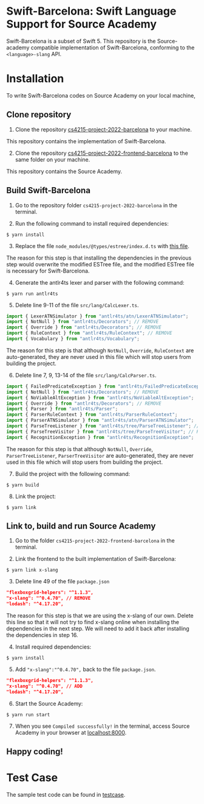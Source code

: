 # Swift-Barcelona: Swift Language Support for Source Academy
Swift-Barcelona is a subset of Swift 5. This repository is the Source-academy compatible implementation of Swift-Barcelona, conforming to the `<language>-slang` API.

Installation
=====

To write Swift-Barcelona codes on Source Academy on your local machine,

## Clone repository
1. Clone the repository [cs4215-project-2022-barcelona](https://github.com/nus-cs4215/cs4215-project-2022-barcelona) to your machine.

This repository contains the implementation of Swift-Barcelona.

2. Clone the repository [cs4215-project-2022-frontend-barcelona](https://github.com/nus-cs4215/cs4215-project-2022-frontend-barcelona) to the same
folder on your machine. 

This repository contains the Source Academy.

## Build Swift-Barcelona
1. Go to the repository folder `cs4215-project-2022-barcelona` in the terminal.

2. Run the following command to install required dependencies:
``` {.}
$ yarn install
```
3. Replace the file `node_modules/@types/estree/index.d.ts` with [this file](https://github.com/nus-cs4215/cs4215-project-2022-barcelona/blob/master/node_modules/%40types/estree/index.d.ts).

The reason for this step is that installing the dependencies in the previous
step would overwrite the modified ESTree file, and the modified ESTree file is
necessary for Swift-Barcelona.

4. Generate the antlr4ts lexer and parser with the following command:
``` {.}
$ yarn run antlr4ts
```
5. Delete line 9-11 of the file `src/lang/CalcLexer.ts`.
``` typescript
import { LexerATNSimulator } from "antlr4ts/atn/LexerATNSimulator";
import { NotNull } from "antlr4ts/Decorators"; // REMOVE
import { Override } from "antlr4ts/Decorators"; // REMOVE
import { RuleContext } from "antlr4ts/RuleContext"; // REMOVE
import { Vocabulary } from "antlr4ts/Vocabulary";
```

The reason for this step is that although `NotNull`, `Override`, `RuleContext` are auto-generated, they are never used in this file which will stop users from building the project.

6. Delete line 7, 9, 13-14 of the file `src/lang/CalcParser.ts`.
``` typescript
import { FailedPredicateException } from "antlr4ts/FailedPredicateException";
import { NotNull } from "antlr4ts/Decorators"; // REMOVE
import { NoViableAltException } from "antlr4ts/NoViableAltException";
import { Override } from "antlr4ts/Decorators"; // REMOVE
import { Parser } from "antlr4ts/Parser";
import { ParserRuleContext } from "antlr4ts/ParserRuleContext";
import { ParserATNSimulator } from "antlr4ts/atn/ParserATNSimulator";
import { ParseTreeListener } from "antlr4ts/tree/ParseTreeListener"; // REMOVE
import { ParseTreeVisitor } from "antlr4ts/tree/ParseTreeVisitor"; // REMOVE
import { RecognitionException } from "antlr4ts/RecognitionException";
```

The reason for this step is that although `NotNull`, `Override`,
`ParserTreeListener`, `ParserTreeVisitor` are auto-generated, they are
never used in this file which will stop users from building the project.

7. Build the project with the following command:
```{.}
$ yarn build
```
8.  Link the project:
```{.}
$ yarn link
```

## Link to, build and run Source Academy

1. Go to the folder `cs4215-project-2022-frontend-barcelona` in the terminal.
    
2. Link the frontend to the built implementation of Swift-Barcelona:
```{.}
$ yarn link x-slang
```
3.  Delete line 49 of the file `package.json`
```json
"flexboxgrid-helpers": "^1.1.3",
"x-slang": "^0.4.70", // REMOVE
"lodash": "^4.17.20",
```

The reason for this step is that we are using the x-slang of our own. Delete
this line so that it will not try to find x-slang online when installing the
dependencies in the next step. We will need to add it back after installing the dependencies in step 16.

4.  Install required dependencies:
```{.}
$ yarn install
```
5. Add
`"x-slang":"^0.4.70",`
back to the file `package.json`.
```json
"flexboxgrid-helpers": "^1.1.3",
"x-slang": "^0.4.70", // ADD
"lodash": "^4.17.20",
```

6. Start the Source Academy:
```{.}
$ yarn run start
```
7. When you see `Compiled successfully!` in the terminal, access Source
Academy in your browser at [localhost:8000](http://localhost:8000).

## Happy coding!

Test Case
=====
The sample test code can be found in [testcase](https://github.com/nus-cs4215/cs4215-project-2022-barcelona/tree/master/testcase).